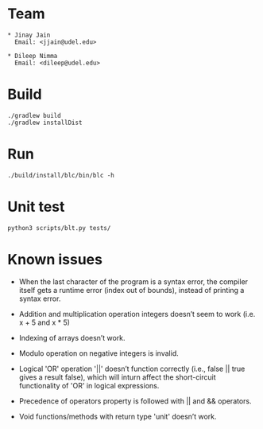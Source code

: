 # Team 
    * Jinay Jain  
      Email: <jjain@udel.edu>

    * Dileep Nimma
      Email: <dileep@udel.edu>

# Build
    ./gradlew build
    ./gradlew installDist
    
# Run
	./build/install/blc/bin/blc -h

# Unit test
    python3 scripts/blt.py tests/

# Known issues
  * When the last character of the program is a syntax error, the compiler itself gets a runtime error (index out of bounds), instead of printing
  a syntax error.

  * Addition and multiplication operation integers doesn’t seem to work (i.e. x + 5 and x * 5)

  * Indexing of arrays doesn’t work.

  * Modulo operation on negative integers is invalid.

  * Logical 'OR' operation '||' doesn’t function correctly (i.e., false || true gives a result false), which will inturn affect the short-circuit 
  functionality of 'OR' in logical expressions.

  * Precedence of operators property is followed with || and && operators. 

  * Void functions/methods with return type 'unit' doesn’t work.

     
